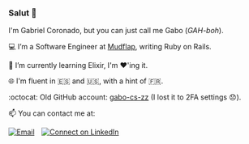 ### Salut 👋

I'm Gabriel Coronado, but you can just call me Gabo (_GAH-boh_).

💻 I’m a Software Engineer at [Mudflap](https://www.mudflapinc.com/), writing Ruby on Rails.

🌱 I’m currently learning Elixir, I'm ♥️'ing it.

🌐 I'm fluent in 🇪🇸 and 🇺🇸, with a hint of 🇫🇷. 

:octocat: Old GitHub account: [gabo-cs-zz](https://github.com/gabo-cs-zz) (I lost it to 2FA settings 😞).

📫 You can contact me at:

[![Email](https://img.shields.io/badge/--email?label=Email&logo=Gmail&style=social)](mailto:gabrielomar2809@gmail.com) [![Connect on LinkedIn](https://img.shields.io/badge/--linkedin?label=LinkedIn&logo=LinkedIn&style=social)](https://www.linkedin.com/in/gabo-cs/)
